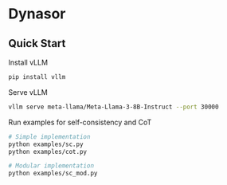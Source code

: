 # Dynasor


## Quick Start

Install vLLM
```bash
pip install vllm
```

Serve vLLM
```bash
vllm serve meta-llama/Meta-Llama-3-8B-Instruct --port 30000
```

Run examples for self-consistency and CoT
```bash
# Simple implementation
python examples/sc.py
python examples/cot.py

# Modular implementation
python examples/sc_mod.py
```
